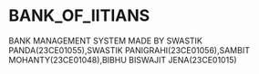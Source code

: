 # BANK_OF_IITIANS
BANK MANAGEMENT SYSTEM MADE BY SWASTIK PANDA(23CE01055),SWASTIK PANIGRAHI(23CE01056),SAMBIT MOHANTY(23CE01048),BIBHU BISWAJIT JENA(23CE01015)
